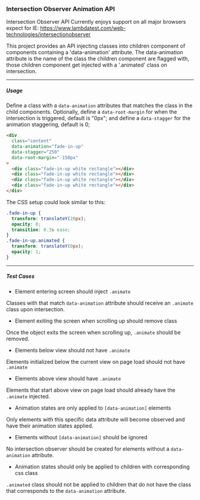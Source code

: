 ### Intersection Observer Animation API

Intersection Observer API Currently enjoys support on all major browsers expect for IE:
https://www.lambdatest.com/web-technologies/intersectionobserver

This project provides an API injecting classes into children component of components
containing a 'data-animation' attribute. The data-animation attribute is the name of the
class the children component are flagged with, those children component get injected
with a '.animated' class on intersection.

---

##### Usage

Define a class with a `data-animation` attributes that matches the class in the
child components. Optionally, define a `data-root-margin` for when the intersection
is triggered, default is "0px"; and define a `data-stagger` for the animation staggering,
default is 0;

```html
<div
  class="content"
  data-animation="fade-in-up"
  data-stagger="250"
  data-root-margin="-150px"
>
  <div class="fade-in-up white rectangle"></div>
  <div class="fade-in-up white rectangle"></div>
  <div class="fade-in-up white rectangle"></div>
  <div class="fade-in-up white rectangle"></div>
</div>
```

The CSS setup could look similar to this:

```css
.fade-in-up {
  transform: translateY(20px);
  opacity: 0;
  transition: 0.3s ease;
}
.fade-in-up.animated {
  transform: translateY(0px);
  opacity: 1;
}
```

---

##### Test Cases

- Element entering screen should inject `.animate`

Classes with that match `data-animation` attribute should receive
an `.animate` class upon intersection.

- Element exiting the screen when scrolling up should remove class

Once the object exits the screen when scrolling up, `.animate` should
be removed.

- Elements below view should not have `.animate`

Elements initialized below the current view on page load should not have `.animate`

- Elements above view should have `.animate`

Elements that start above view on page load should already have the `.animate`
injected.

- Animation states are only applied to `[data-animation]` elements

Only elements with this specific data attribute will become observed and have their animation
states applied.

- Elements without `[data-animation]` should be ignored

No intersection observer should be created for elements without a `data-animation` attribute.

- Animation states should only be applied to children with corresponding css class

`.animated` class should not be applied to children that do not have the class that
corresponds to the `data-animation` attribute.
